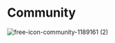 # Community

![free-icon-community-1189161 (2)](https://user-images.githubusercontent.com/19648818/105665891-533a0880-5f1b-11eb-97de-447e18023a4f.png)

